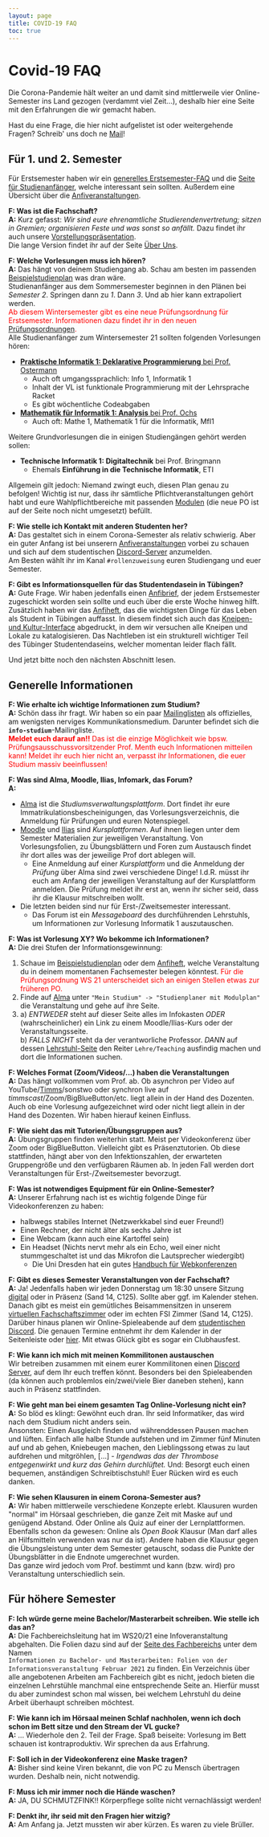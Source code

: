 ```yaml
---
layout: page
title: COVID-19 FAQ
toc: true
---
```


# Covid-19 FAQ

Die Corona-Pandemie hält weiter an und damit sind mittlerweile vier Online-Semester ins Land gezogen (verdammt viel Zeit...), deshalb hier eine Seite mit den Erfahrungen die wir gemacht haben.

Hast du eine Frage, die hier nicht aufgelistet ist oder weitergehende Fragen? Schreib' uns doch ne [Mail](mailto:fsi@fsi.uni-tuebingen.de)!

## Für 1. und 2. Semester

Für Erstsemester haben wir ein [generelles Erstsemester-FAQ](https://www.fsi.uni-tuebingen.de//infos/anfi-faq) und die [Seite für Studienanfänger](https://www.fsi.uni-tuebingen.de/infos/studienanfaenger), welche interessant sein sollten. Außerdem eine Übersicht über die [Anfiveranstaltungen](https://www.fsi.uni-tuebingen.de/anfiveranstaltungen).

**F: Was ist die Fachschaft?**<br>
**A:** Kurz gefasst: *Wir sind eure ehrenamtliche Studierendenvertretung; sitzen in Gremien; organisieren Feste und was sonst so anfällt.* Dazu findet ihr auch unsere [Vorstellungspräsentation](https://sandbox.fsi.uni-tuebingen.de/~gilgamensch/FSI-Anfipraesentation.pdf).<br>
Die lange Version findet ihr auf der Seite [Über Uns](https://www.fsi.uni-tuebingen.de/ueber-uns).

**F: Welche Vorlesungen muss ich hören?**<br>
**A:** Das hängt von deinem Studiengang ab. Schau am besten im passenden [Beispielstudienplan](https://uni-tuebingen.de/de/176487) was dran wäre.<br>
Studienanfänger aus dem Sommersemester beginnen in den Plänen bei *Semester 2*. Springen dann zu *1*. Dann *3*. Und ab hier kann extrapoliert werden.<br>
<span style="color:red">Ab diesem Wintersemester gibt es eine neue Prüfungsordnung für
Erstsemester. Informationen dazu findet ihr in den neuen
[Prüfungsordnungen](https://uni-tuebingen.de/de/176499).</span><br>
Alle Studienanfänger zum Wintersemester 21 sollten folgenden Vorlesungen hören:
* [**Praktische Informatik 1: Deklarative Programmierung** bei Prof. Ostermann](http://ps.informatik.uni-tuebingen.de/teaching/ws21/info1/)
    - Auch oft umgangssprachlich: Info 1, Informatik 1
    - Inhalt der VL ist funktionale Programmierung mit der Lehrsprache Racket
    - Es gibt wöchentliche Codeabgaben 
    <!--- Es gibt ein Diskussionsforum UND einen Discord Server-->
    <!--- Übungsgruppen und Fragestunden finden per Videokonferenz statt -->
* [**Mathematik für Informatik 1: Analysis** bei Prof. Ochs](https://mop.math.uni-tuebingen.de/teaching.shtml)
    - Auch oft: Mathe 1, Mathematik 1 für die Informatik, MfI1

Weitere Grundvorlesungen die in einigen Studiengängen gehört werden sollen:
* **Technische Informatik 1: Digitaltechnik** bei Prof. Bringmann
    - Ehemals **Einführung in die Technische Informatik**, ETI

Allgemein gilt jedoch: Niemand zwingt euch, diesen Plan genau zu befolgen! Wichtig ist nur, dass ihr sämtliche Pflichtveranstaltungen gehört habt und eure Wahlpflichtbereiche mit passenden [Modulen](https://uni-tuebingen.de/de/74348) (die neue PO ist auf der Seite noch nicht umgesetzt) befüllt.

**F: Wie stelle ich Kontakt mit anderen Studenten her?**<br>
**A:** Das gestaltet sich in einem Corona-Semester als relativ schwierig. Aber ein guter Anfang ist bei unserern [Anfiveranstaltungen](https://www.fsi.uni-tuebingen.de/anfiveranstaltungen) vorbei zu schauen und sich auf dem studentischen [Discord-Server](https://discord.gg/d4X2WjHWmQ) anzumelden.<br>
Am Besten wählt ihr im Kanal `#rollenzuweisung` euren Studiengang und euer Semester.

**F: Gibt es Informationsquellen für das Studentendasein in Tübingen?**<br>
**A:** Gute Frage. Wir haben jedenfalls einen [Anfibrief](https://teri.fsi.uni-tuebingen.de/anfibrief/), der jedem Erstsemester zugeschickt worden sein sollte und euch über die erste Woche hinweg hilft. Zusätzlich haben wir das [Anfiheft](https://teri.fsi.uni-tuebingen.de/anfiheft/anfiheft-info.pdf), das die wichtigsten Dinge für das Leben als Student in Tübingen auffasst. In diesem findet sich auch das [Kneipen- und Kultur-Interface](https://kki.fsi.uni-tuebingen.de) abgedruckt, in dem wir versuchen alle Kneipen und Lokale zu katalogisieren.
Das Nachtleben ist ein strukturell wichtiger Teil des Tübinger Studentendaseins, welcher momentan leider flach fällt.

Und jetzt bitte noch den nächsten Abschnitt lesen.

## Generelle Informationen

**F: Wie erhalte ich wichtige Informationen zum Studium?**<br>
**A:** Schön dass ihr fragt. Wir haben so ein paar [Mailinglisten](https://www.fsi.uni-tuebingen.de/infos/maillists/) als offizielles, am wenigsten nerviges Kommunikationsmedium.
Darunter befindet sich die **`info-studium`**-Mailingliste. <br>
<span style="color: red">**Meldet euch darauf an!!** Das ist die einzige Möglichkeit wie bpsw. Prüfungsausschussvorsitzender Prof. Menth euch Informationen mitteilen kann! Meldet ihr euch hier nicht an, verpasst ihr Informationen, die euer Studium massiv beeinflussen!</span>

**F: Was sind Alma, Moodle, Ilias, Infomark, das Forum?**<br>
**A:**
* [Alma](https://alma.uni-tuebingen.de) ist die *Studiumsverwaltungsplattform*. Dort findet ihr eure Immatrikulationsbescheinigungen, das Vorlesungsverzeichnis, die Anmeldung für Prüfungen und euren Notenspiegel.
* [Moodle](https://moodle.zdv.uni-tuebingen.de) und [Ilias](https://ovidius.uni-tuebingen.de) sind *Kursplattformen*. Auf ihnen liegen unter dem Semester Materialien zur jeweiligen Veranstaltung. Von Vorlesungsfolien, zu Übungsblättern und Foren zum Austausch findet ihr dort alles was der jeweilige Prof dort ablegen will.
    * Eine Anmeldung auf einer *Kursplattform* und die Anmeldung der *Prüfung* über Alma sind zwei verschiedene Dinge! I.d.R. müsst ihr euch am Anfang der jeweiligen Veranstaltung auf der Kursplattform anmelden. Die Prüfung meldet ihr erst an, wenn ihr sicher seid, dass ihr die Klausur mitschreiben wollt.
* Die letzten beiden sind nur für Erst-/Zweitsemester interessant.
    <!--* Infomark ist die Plattform, auf der die Code-Abgaben hochgeladen werden und eure Tutoren eure Abgaben bewerten.-->
    * Das Forum ist ein *Messageboard* des durchführenden Lehrstuhls, um Informationen zur Vorlesung Informatik 1 auszutauschen.

**F: Was ist Vorlesung XY? Wo bekomme ich Informationen?**<br>
**A:** Die drei Stufen der Informationsgewinnung:
1. Schaue im [Beispielstudienplan](https://uni-tuebingen.de/de/176487) oder dem [Anfiheft](https://teri.fsi.uni-tuebingen.de/anfiheft/anfiheft-info.pdf), welche Veranstaltung du in deinem momentanen Fachsemester belegen könntest.
   <span style="color:red">Für die Prüfungsordnung WS 21 unterscheidet sich an einigen Stellen etwas zur früheren PO.</span>
2. Finde auf [Alma](https://alma.uni-tuebingen.de) unter `"Mein Studium" -> "Studienplaner mit Modulplan"` die Veranstaltung und gehe auf ihre Seite.
3. a) *ENTWEDER* steht auf dieser Seite alles im Infokasten *ODER* (wahrscheinlicher) ein Link zu einem Moodle/Ilias-Kurs oder der Veranstaltungsseite.<br>
   b) *FALLS NICHT* steht da der verantworliche Professor. *DANN* auf dessen [Lehrstuhl-Seite](https://uni-tuebingen.de/de/14097) den Reiter `Lehre/Teaching` ausfindig machen und dort die Informationen suchen.

**F: Welches Format (Zoom/Videos/...) haben die Veranstaltungen**<br>
**A:** Das hängt vollkommen vom Prof. ab. Ob asynchron per Video auf YouTube/[Timms](https://timms.uni-tuebingen.de)/sonstwo oder synchron live auf *timmscast*/Zoom/BigBlueButton/etc. liegt allein in der Hand des Dozenten. Auch ob eine Vorlesung aufgezeichnet wird oder nicht liegt allein in der Hand des Dozenten. Wir haben hierauf keinen Einfluss.

**F: Wie sieht das mit Tutorien/Übungsgruppen aus?**<br>
**A:** Übungsgruppen finden weiterhin statt. Meist per Videokonferenz über Zoom oder BigBlueButton. Vielleicht gibt es Präsenztutorien. Ob diese stattfinden, hängt aber von den Infektionszahlen, der erwarteten Gruppengröße und den verfügbaren Räumen ab. In jeden Fall werden dort Veranstaltungen für Erst-/Zweitsemester bevorzugt.

**F: Was ist notwendiges Equipment für ein Online-Semester?**<br>
**A:** Unserer Erfahrung nach ist es wichtig folgende Dinge für Videokonferenzen zu haben:
* halbwegs stabiles Internet (Netzwerkkabel sind euer Freund!)
* Einen Rechner, der nicht älter als sechs Jahre ist
* Eine Webcam (kann auch eine Kartoffel sein)
* Ein Headset (Nichts nervt mehr als ein Echo, weil einer nicht stummgeschaltet ist und das Mikrofon die Lautsprecher wiedergibt)
    * Die Uni Dresden hat ein gutes [Handbuch für Webkonferenzen](https://tu-dresden.de/studium/vor-dem-studium/uni-testen/uni-live/hinweise-zu-den-video-chats#section-1)

**F: Gibt es dieses Semester Veranstaltungen von der Fachschaft?**<br>
**A:** Ja! Jedenfalls haben wir jeden Donnerstag um 18:30 unsere Sitzung [digital](https://bbb.fsi.uni-tuebingen.de/b/luk-v3t-dvk) oder in Präsenz (Sand 14, C125). Sollte aber ggf. im Kalender stehen. Danach gibt es meist ein gemütliches Beisammensitzen in unserem [virtuellen Fachschaftszimmer](https://bbb.fsi.uni-tuebingen.de/b/ale-add-dne-tyr) oder im echten FSI Zimmer (Sand 14, C125).<br>
Darüber hinaus planen wir Online-Spieleabende auf dem [studentischen Discord](https://discord.gg/d4X2WjHWmQ). Die genauen Termine entnehmt ihr dem Kalender in der Seitenleiste <!-- Seeeitenleiste! Leeecker lecker lecker! --> oder [hier](https://cloud.fsi.uni-tuebingen.de/index.php/apps/calendar/p/e8wPTX4TBpCNpb7W/FSI). Mit etwas Glück gibt es sogar ein Clubhausfest.
<!--Auch gibt es ein ...-->

**F: Wie kann ich mich mit meinen Kommilitonen austauschen**<br>
Wir betreiben zusammen mit einem eurer Kommilitonen einen [Discord Server](https://discord.gg/d4X2WjHWmQ), auf dem Ihr euch treffen könnt. Besonders bei den Spieleabenden (da können auch problemlos ein/zwei/viele Bier daneben stehen), kann auch in Präsenz stattfinden.

**F: Wie geht man bei einem gesamten Tag Online-Vorlesung nicht ein?**<br>
**A:** So blöd es klingt: Gewöhnt euch dran. Ihr seid Informatiker, das wird nach dem Studium nicht anders sein. <br>
Ansonsten: Einen Ausgleich finden und währenddessen Pausen machen und lüften. Einfach alle halbe Stunde aufstehen und im Zimmer fünf Minuten auf und ab gehen, Kniebeugen machen, den Lieblingssong etwas zu laut aufdrehen und mitgröhlen, […] - *Irgendwas das der Thrombose entgegenwirkt und kurz das Gehirn durchlüftet.*
Und: Besorgt euch einen bequemen, anständigen Schreibtischstuhl! Euer Rücken wird es euch danken.

**F: Wie sehen Klausuren in einem Corona-Semester aus?**<br>
**A:** Wir haben mittlerweile verschiedene Konzepte erlebt. Klausuren wurden "normal" im Hörsaal geschrieben, die ganze Zeit mit Maske auf und genügend Abstand. Oder Online als Quiz auf einer der Lernplattformen. Ebenfalls schon da gewesen: Online als *Open Book* Klausur (Man darf alles an Hilfsmitteln verwenden was nur da ist). Andere haben die Klausur gegen die Übungsleistung unter dem Semester getauscht, sodass die Punkte der Übungsblätter in die Endnote umgerechnet wurden.<br>
Das ganze wird jedoch vom Prof. bestimmt und kann (bzw. wird) pro Veranstaltung unterschiedlich sein.

## Für höhere Semester

**F: Ich würde gerne meine Bachelor/Masterarbeit schreiben. Wie stelle ich das an?**<br>
**A:** Die Fachbereichsleitung hat im WS20/21 eine Infoveranstaltung abgehalten. Die Folien dazu sind auf der [Seite des Fachbereichs](https://uni-tuebingen.de/de/74351) unter dem Namen <br>
`Informationen zu Bachelor- und Masterarbeiten: Folien von der Informationsveranstaltung Februar 2021` zu finden.
Ein Verzeichnis über alle angebotenen Arbeiten am Fachbereich gibt es nicht, jedoch bieten die einzelnen Lehrstühle manchmal eine entsprechende Seite an. Hierfür musst du aber zumindest schon mal wissen, bei welchem Lehrstuhl du deine Arbeit überhaupt schreiben möchtest.

**F: Wie kann ich im Hörsaal meinen Schlaf nachholen, wenn ich doch schon im Bett sitze und den Stream der VL gucke?**<br>
**A:** ... Wiederhole den 2. Teil der Frage. Spaß beiseite: Vorlesung im Bett schauen ist kontraproduktiv. Wir sprechen da aus Erfahrung.

**F: Soll ich in der Videokonferenz eine Maske tragen?**<br>
**A:** Bisher sind keine Viren bekannt, die von PC zu Mensch übertragen wurden. Deshalb nein, nicht notwendig.

**F: Muss ich mir immer noch die Hände waschen?**<br>
**A:** JA, DU SCHMUTZFINK!! Körperpflege sollte nicht vernachlässigt werden!

**F: Denkt ihr, ihr seid mit den Fragen hier witzig?**<br>
**A:** Am Anfang ja. Jetzt mussten wir aber kürzen. Es waren zu viele Brüller.



